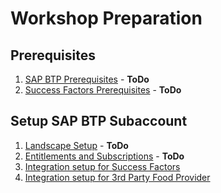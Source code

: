 # Workshop Preparation

## Prerequisites

1. [SAP BTP Prerequisites](../prerequisites/btp.md) - **ToDo**
2. [Success Factors Prerequisites](../prerequisites/sf.md) - **ToDo**

## Setup SAP BTP Subaccount

1. [Landscape Setup](../btp/setup.md) - **ToDo**
2. [Entitlements and Subscriptions](../btp/services.md) - **ToDo**
3. [Integration setup for Success Factors](../btp/destinations-sf.md)
4. [Integration setup for 3rd Party Food Provider](../btp/destinations-catering.md)